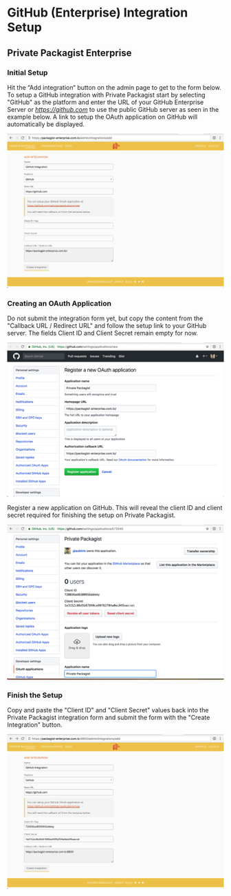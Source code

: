 # GitHub (Enterprise) Integration Setup
## Private Packagist Enterprise

### Initial Setup
Hit the “Add integration“ button on the admin page to get to the form below. To setup a GitHub integration with Private Packagist start by selecting "GitHub" as the platform and enter the URL of your GitHub Enterprise Server or <i>https://github.com</i> to use the public GitHub server as seen in the example below. A link to setup the OAuth application on GitHub will automatically be displayed.

![Packagist Setup](/Resources/public/img/docs/integration-setup/github-01-packagist-setup.png)

### Creating an OAuth Application
Do not submit the integration form yet, but copy the content from the "Callback URL / Redirect URL" and follow the setup link to your GitHub server. The fields Client ID and Client Secret remain empty for now.

![GitHub Register App](/Resources/public/img/docs/integration-setup/github-02-github-register-app.png)

Register a new application on GitHub. This will reveal the client ID and client secret required for finishing the setup on Private Packagist.

![GitHub Credentials](/Resources/public/img/docs/integration-setup/github-03-github-credentials.png)

### Finish the Setup
Copy and paste the "Client ID" and "Client Secret" values back into the Private Packagist integration form and submit the form with the "Create Integration" button.

![Packagist Form](/Resources/public/img/docs/integration-setup/github-04-packagist-form.png)
